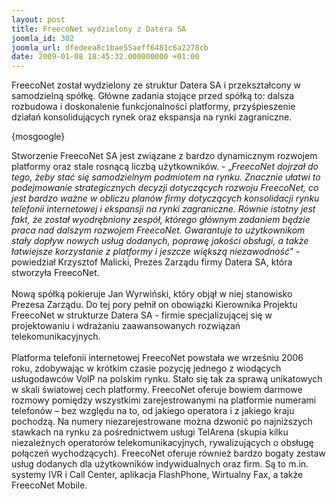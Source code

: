 ```yaml
---
layout: post
title: FreecoNet wydzielony z Datera SA
joomla_id: 302
joomla_url: dfedeea8c1bae55aeff6481c6a2278cb
date: 2009-01-08 18:45:32.000000000 +01:00
---
```

FreecoNet został wydzielony ze struktur Datera SA i przekształcony w samodzielną sp&oacute;łkę. Gł&oacute;wne zadania stojące przed sp&oacute;łką to: dalsza rozbudowa i doskonalenie funkcjonalności platformy, przyśpieszenie działań konsolidujących rynek oraz ekspansja na rynki zagraniczne.<p>{mosgoogle}</p><p>Stworzenie FreecoNet SA jest związane z bardzo dynamicznym rozwojem platformy oraz stale rosnącą liczbą użytkownik&oacute;w. - &bdquo;<em>FreecoNet dojrzał do tego, żeby stać się samodzielnym podmiotem na rynku. Znacznie ułatwi to podejmowanie strategicznych decyzji dotyczących rozwoju FreecoNet, co jest bardzo ważne w obliczu plan&oacute;w firmy dotyczących konsolidacji rynku telefonii internetowej i ekspansji na rynki zagraniczne. R&oacute;wnie istotny jest fakt, że został wyodrębniony zesp&oacute;ł, kt&oacute;rego gł&oacute;wnym zadaniem będzie praca nad dalszym rozwojem FreecoNet. Gwarantuje to użytkownikom stały dopływ nowych usług dodanych, poprawę jakości obsługi, a także łatwiejsze korzystanie z platformy i jeszcze większą niezawodność</em>&rdquo; - powiedział Krzysztof Malicki, Prezes Zarządu firmy Datera SA, kt&oacute;ra stworzyła FreecoNet.<br /><br />Nową sp&oacute;łką pokieruje Jan Wyrwiński, kt&oacute;ry objął w niej stanowisko Prezesa Zarządu. Do tej pory pełnił on obowiązki Kierownika Projektu FreecoNet w strukturze Datera SA - firmie specjalizującej się w projektowaniu i wdrażaniu zaawansowanych rozwiązań telekomunikacyjnych.<br /><br />Platforma telefonii internetowej FreecoNet powstała we wrześniu 2006 roku, zdobywając w kr&oacute;tkim czasie pozycję jednego z wiodących usługodawc&oacute;w VoIP na polskim rynku. Stało się tak za sprawą unikatowych w skali światowej cech platformy. FreecoNet oferuje bowiem darmowe rozmowy pomiędzy wszystkimi zarejestrowanymi na platformie numerami telefon&oacute;w &ndash; bez względu na to, od jakiego operatora i z jakiego kraju pochodzą. Na numery niezarejestrowane można dzwonić po najniższych stawkach na rynku za pośrednictwem usługi TelArena (skupia kilku niezależnych operator&oacute;w telekomunikacyjnych, rywalizujących o obsługę połączeń wychodzących). FreecoNet oferuje r&oacute;wnież bardzo bogaty zestaw usług dodanych dla użytkownik&oacute;w indywidualnych oraz firm. Są to m.in. systemy IVR i Call Center, aplikacja FlashPhone, Wirtualny Fax, a także FreecoNet Mobile.</p>
